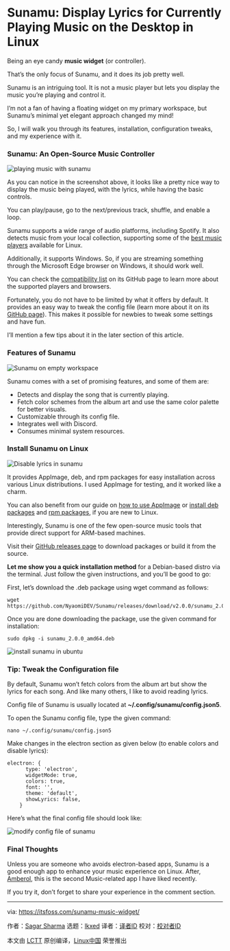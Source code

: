 [#]: subject: "Sunamu: Display Lyrics for Currently Playing Music on the Desktop in Linux"
[#]: via: "https://itsfoss.com/sunamu-music-widget/"
[#]: author: "Sagar Sharma https://itsfoss.com/author/sagar/"
[#]: collector: "lkxed"
[#]: translator: "geekpi"
[#]: reviewer: " "
[#]: publisher: " "
[#]: url: " "

Sunamu: Display Lyrics for Currently Playing Music on the Desktop in Linux
======

Being an eye candy **music widget** (or controller).

That’s the only focus of Sunamu, and it does its job pretty well.

Sunamu is an intriguing tool. It is not a music player but lets you display the music you’re playing and control it.

I’m not a fan of having a floating widget on my primary workspace, but Sunamu’s minimal yet elegant approach changed my mind!

So, I will walk you through its features, installation, configuration tweaks, and my experience with it.

### Sunamu: An Open-Source Music Controller

![playing music with sunamu][1]

As you can notice in the screenshot above, it looks like a pretty nice way to display the music being played, with the lyrics, while having the basic controls.

You can play/pause, go to the next/previous track, shuffle, and enable a loop.

Sunamu supports a wide range of audio platforms, including Spotify. It also detects music from your local collection, supporting some of the [best music players][2] available for Linux.

Additionally, it supports Windows. So, if you are streaming something through the Microsoft Edge browser on Windows, it should work well.

You can check the [compatibility list][3] on its GitHub page to learn more about the supported players and browsers.

Fortunately, you do not have to be limited by what it offers by default. It provides an easy way to tweak the config file (learn more about it on its [GitHub page][4]). This makes it possible for newbies to tweak some settings and have fun.

I’ll mention a few tips about it in the later section of this article.

### Features of Sunamu

![Sunamu on empty workspace][5]

Sunamu comes with a set of promising features, and some of them are:

* Detects and display the song that is currently playing.
* Fetch color schemes from the album art and use the same color palette for better visuals.
* Customizable through its config file.
* Integrates well with Discord.
* Consumes minimal system resources.

### Install Sunamu on Linux

![Disable lyrics in sunamu][6]

It provides AppImage, deb, and rpm packages for easy installation across various Linux distributions. I used AppImage for testing, and it worked like a charm.

You can also benefit from our guide on [how to use AppImage][7] or [install deb packages][8] and [rpm packages][9], if you are new to Linux.

Interestingly, Sunamu is one of the few open-source music tools that provide direct support for ARM-based machines.

Visit their [GitHub releases page][10] to download packages or build it from the source.

**Let me show you a quick installation method** for a Debian-based distro via the terminal. Just follow the given instructions, and you’ll be good to go:

First, let’s download the .deb package using wget command as follows:

```
wget https://github.com/NyaomiDEV/Sunamu/releases/download/v2.0.0/sunamu_2.0.0_amd64.deb
```

Once you are done downloading the package, use the given command for installation:

```
sudo dpkg -i sunamu_2.0.0_amd64.deb
```

![install sunamu in ubuntu][11]

### Tip: Tweak the Configuration file

By default, Sunamu won’t fetch colors from the album art but show the lyrics for each song. And like many others, I like to avoid reading lyrics.

Config file of Sunamu is usually located at **~/.config/sunamu/config.json5**.

To open the Sunamu config file, type the given command:

```
nano ~/.config/sunamu/config.json5
```

Make changes in the electron section as given below (to enable colors and disable lyrics):

```
electron: {
      type: 'electron',
      widgetMode: true,
      colors: true,
      font: '',
      theme: 'default',
      showLyrics: false,
    }
```

Here’s what the final config file should look like:

![modify config file of sunamu][12]

### Final Thoughts

Unless you are someone who avoids electron-based apps, Sunamu is a good enough app to enhance your music experience on Linux. After, [Amberol][13], this is the second Music-related app I have liked recently.

If you try it, don’t forget to share your experience in the comment section.

--------------------------------------------------------------------------------

via: https://itsfoss.com/sunamu-music-widget/

作者：[Sagar Sharma][a]
选题：[lkxed][b]
译者：[译者ID](https://github.com/译者ID)
校对：[校对者ID](https://github.com/校对者ID)

本文由 [LCTT](https://github.com/LCTT/TranslateProject) 原创编译，[Linux中国](https://linux.cn/) 荣誉推出

[a]: https://itsfoss.com/author/sagar/
[b]: https://github.com/lkxed
[1]: https://itsfoss.com/wp-content/uploads/2022/08/playing-music-with-sunamu.png
[2]: https://itsfoss.com/best-music-players-linux/
[3]: https://github.com/NyaomiDEV/Sunamu/blob/master/COMPATIBILITY.md
[4]: https://github.com/NyaomiDEV/Sunamu/blob/master/assets/config.json5
[5]: https://itsfoss.com/wp-content/uploads/2022/08/song-with-no-lyrics-min.png
[6]: https://itsfoss.com/wp-content/uploads/2022/08/playing-music-with-sunamu-inclusing-lyrics-min1.png
[7]: https://itsfoss.com/use-appimage-linux/
[8]: https://itsfoss.com/install-deb-files-ubuntu/
[9]: https://itsfoss.com/install-rpm-files-fedora/
[10]: https://github.com/NyaomiDEV/Sunamu/releases/tag/v2.0.0
[11]: https://itsfoss.com/wp-content/uploads/2022/08/install-sunamu-in-ubuntu.png
[12]: https://itsfoss.com/wp-content/uploads/2022/08/modified-config-file-of-sunamu.png
[13]: https://itsfoss.com/amberol-music-player/
